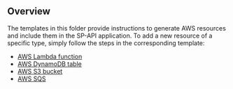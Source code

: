 ## Overview

The templates in this folder provide instructions to generate AWS resources and include them in the SP-API application.
To add a new resource of a specific type, simply follow the steps in the corresponding template:

* [AWS Lambda function](aws-lambda.md)
* [AWS DynamoDB table](aws-dynamodb.md)
* [AWS S3 bucket](aws-s3.md)
* [AWS SQS](aws-sqs.md)